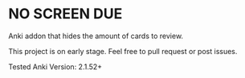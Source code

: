 # NO SCREEN DUE
Anki addon that hides the amount of cards to review.

This project is on early stage. Feel free to pull request or post issues.

Tested Anki Version: 2.1.52+ 
